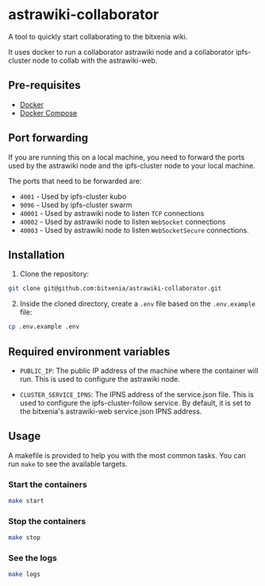 # astrawiki-collaborator

A tool to quickly start collaborating to the bitxenia wiki.

It uses docker to run a collaborator astrawiki node and a collaborator ipfs-cluster node to collab with the astrawiki-web.

## Pre-requisites

- [Docker](https://docs.docker.com/)
- [Docker Compose](https://docs.docker.com/compose/)

## Port forwarding

If you are running this on a local machine, you need to forward the ports used by the astrawiki node and the ipfs-cluster node to your local machine.

The ports that need to be forwarded are:

- `4001` - Used by ipfs-cluster kubo
- `9096` - Used by ipfs-cluster swarm
- `40001` - Used by astrawiki node to listen `TCP` connections
- `40002` - Used by astrawiki node to listen `WebSocket` connections
- `40003` - Used by astrawiki node to listen `WebSocketSecure` connections.

## Installation

1. Clone the repository:

```bash
git clone git@github.com:bitxenia/astrawiki-collaborator.git
```

2. Inside the cloned directory, create a `.env` file based on the `.env.example` file:

```bash
cp .env.example .env
```

## Required environment variables

- `PUBLIC_IP`: The public IP address of the machine where the container will run. This is used to configure the astrawiki node.

- `CLUSTER_SERVICE_IPNS`: The IPNS address of the service.json file. This is used to configure the ipfs-cluster-follow service. By default, it is set to the bitxenia's astrawiki-web service.json IPNS address.

## Usage

A makefile is provided to help you with the most common tasks. You can run `make` to see the available targets.

### Start the containers

```bash
make start
```

### Stop the containers

```bash
make stop
```

### See the logs

```bash
make logs
```
